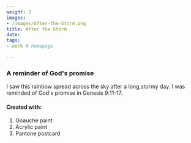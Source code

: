 ```yaml
---
weight: 2
images:
- /images/After-the-Storm.png
title: After the Storm
date: 
tags:
- work # homepage
  
---
```


### A reminder of God's promise
I saw this rainbow spread across the sky after a long,stormy day. I was reminded of God's promise in Genesis 9:11-17.

#### Created with:

1. Goauche paint
2. Acrylic paint
3. Pantone postcard